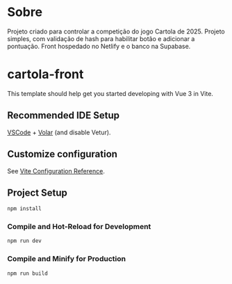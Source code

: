 # Sobre

Projeto criado para controlar a competição do jogo Cartola de 2025.
Projeto simples, com validação de hash para habilitar botão e adicionar a pontuação.
Front hospedado no Netlify e o banco na Supabase.

# cartola-front

This template should help get you started developing with Vue 3 in Vite.

## Recommended IDE Setup

[VSCode](https://code.visualstudio.com/) + [Volar](https://marketplace.visualstudio.com/items?itemName=Vue.volar) (and disable Vetur).

## Customize configuration

See [Vite Configuration Reference](https://vite.dev/config/).

## Project Setup

```sh
npm install
```

### Compile and Hot-Reload for Development

```sh
npm run dev
```

### Compile and Minify for Production

```sh
npm run build
```
